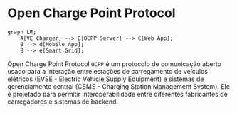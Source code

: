 # Open Charge Point Protocol

```mermaid
graph LR;
    A[VE Charger] --> B[OCPP Server] --> C[Web App];
    B --> d[Mobile App];
    B --> e[Smart Grid];
``` 

Open Charge Point Protocol `OCPP` é um protocolo de comunicação aberto usado para a interação entre estações de carregamento de veículos elétricos (EVSE - Electric Vehicle Supply Equipment) e sistemas de gerenciamento central (CSMS - Charging Station Management System). Ele é projetado para permitir interoperabilidade entre diferentes fabricantes de carregadores e sistemas de backend.

